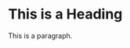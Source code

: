 <!DOCTYPE html>
<html>
<head>
<title>Choose your jobs</title>
</head>
<body>

<h1>This is a Heading</h1>
<p>This is a paragraph.</p>

</body>
</html>

